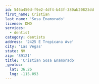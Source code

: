 ```yaml
---
id: 546a450d-f9e2-4df4-b43f-380ab20823dd
first_name: Cristian
last_name: 'Sosa Enamorado'
license: DMD
services:
  - dentist
category: dentists
address: '2425 E Tropicana Ave'
city: 'Las Vegas'
state: NV
zip: '89121'
title: 'Cristian Sosa Enamorado'
_geoloc:
  lat: 36.26
  lng: -115.093
---
```

